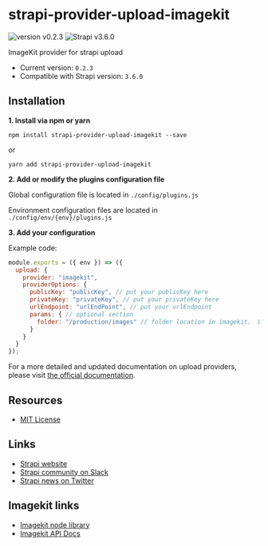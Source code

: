 # strapi-provider-upload-imagekit
![version v0.2.3](https://img.shields.io/badge/Version-0.2.3-956fff "version v0.2.3")
![Strapi v3.6.0](https://img.shields.io/badge/Strapi_version-3.6.0-956fff "Strapi v3.6.0")

ImageKit provider for strapi upload

- Current version: `0.2.3`
- Compatible with Strapi version: `3.6.0`

## Installation

**1. Install via npm or yarn**

```
npm install strapi-provider-upload-imagekit --save
```

or

```
yarn add strapi-provider-upload-imagekit
```

**2. Add or modify the plugins configuration file**

Global configuration file is located in `./config/plugins.js`

Environment configuration files are located in `./config/env/{env}/plugins.js`

**3. Add your configuration**

Example code:

```js
module.exports = ({ env }) => ({
  upload: {
    provider: "imagekit",
    providerOptions: {
      publicKey: "publicKey", // put your publicKey here
      privateKey: "privateKey", // put your privateKey here
      urlEndpoint: "urlEndPoint", // put your urlEndpoint
      params: { // optional section
        folder: "/production/images" // folder location in imagekit.  Defaults to "/" if value is not supplied
      }
    }
  }
});
```

For a more detailed and updated documentation on upload providers, please visit [the official documentation](https://strapi.io/documentation/v3.x/plugins/upload.html#using-a-provider).

## Resources

- [MIT License](LICENSE.md)

## Links
- [Strapi website](http://strapi.io/)
- [Strapi community on Slack](http://slack.strapi.io)
- [Strapi news on Twitter](https://twitter.com/strapijs)

## Imagekit links
- [Imagekit node library](https://www.npmjs.com/package/imagekit)
- [Imagekit API Docs](https://docs.imagekit.io/api-reference/api-introduction)
